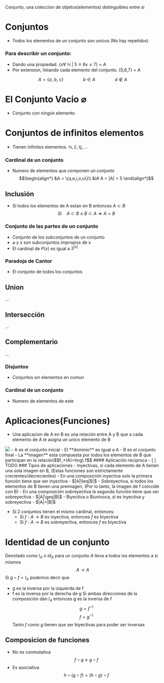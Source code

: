 Conjunto, una coleccion de objetos(elementos) distinguibles entre si
# Conjuntos
- Todos los elementos de un conjunto son unicos (No hay repetidos)

### Para describir un conjunto: 
- Dando una propiedad. {$x\forall\ \mathbb{N}\ |\ 5\leq6 x\leq 7$} = $A$
- Por extension, listando cada elemento del conjunto. {5,6,7} = $A$


$$A = \{a,\ b,\ c\}\qquad\qquad b\in A\qquad\qquad d\notin A$$

# El Conjunto Vacio $\varnothing$
- Conjunto con ningún elemento

# Conjuntos de infinitos elementos
- Tienen infinitos elementos. $\mathbb{N, Z, Q, ...}$

### Cardinal de un conjunto
- Numero de elementos que componen un conjunto
$$\begin{align*}
&A = \{a,e,i,o,u\}\\
&\# A = |A| = 5
\end{align*}$$

## Inclusión
- Si todos los elementos de A estan en B entonces $A\subset B$
$$Si\quad A\subset B\wedge B\subset A\Rightarrow A = B$$
### Conjunto de las partes de un conjunto
- Conjunto de los subconjuntos de un conjunto
- $\varnothing$ y $x$ son subconjuntos impropios de x
- El cardinal de $P(x)$ es igual a $2^{|x|}$

### Paradoja de Cantor
- El conjunto de todos los conjuntos

## Union
...
## Intersección
...
## Complementario
...
### Disjuntos
- Conjuntos sin elementos en comun
### Cardinal de un conjunto
- Numero de elementos de este

# Aplicaciones(Funciones)
- Una aplicacion de A en B es una relación entre A y B que a cada elemento de A le asigna un unico elemento de B
<img class="center" src="https://encrypted-tbn0.gstatic.com/images?q=tbn:ANd9GcTmh9weRW5LLLXRq67aDEGqgU9s1M6OGD8uog&usqp=CAU">
- A es el conjunto inicial
- El **dominio** es igual a A
- B es el conjunto final
- La **imagen** esta compuesta por todos los elementos de B que participan en la relación$$f_*(A)=Img\ f$$
#### Aplicación reciproca
- [ ] TODO
### Tipos de aplicaciones
- Inyectivas, si cada elemento de A tienen una sola imagen en B, (Estas funciones son estrictamente crecientes/decrecientes)
	- En una composición inyectiva solo la primera función tiene que ser inyectiva
	- $|A|\leq|B|$
- Sobreyectiva, si todos los elementos de B tienen una preimagen, (Por lo tanto, la imagen de f coincide con B)
	- En una composición sobreyectiva la segunda función tiene que ser sobreyectiva
	- $|A|\geq|B|$
- Biyectiva o Biunivoca, si es inyectiva y sobreyectiva
	- $|A|=|B|$

- Si 2 conjuntos tienen el mismo cardinal, entonces: 
	- Si $f:A\to B$ es inyectiva, entonces $f$ es biyectiva
	- Si $f:A\to B$ es sobreyectiva, entonces $f$ es biyectiva 

# Identidad de un conjunto
Denotado como $I_A$ o $id_A$ para un conjunto $A$ lleva a todos los elementos a si mismos$$A\longrightarrow A$$
Si $g\circ f = I_A$ podemos decir que 
- g es la inversa por la izquierda de f
- f es la inversa por la derecha de g
Si ambas direcciones de la composición dan $I_A$ entonces g es la inversa de f$$g=f^{-1}$$$$f=g^{-1}$$
Tanto $f$ como $g$ tienen que ser biyectivas para poder ser inversas

## Composicion de funciones
- No es conmutativa $$f\circ g \neq g\circ f$$
- Es asociativa $$h\circ (g\circ f)=(h\circ g)\circ f$$